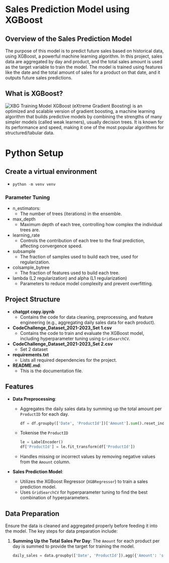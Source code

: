 # Sales Prediction Model using XGBoost

## Overview of the Sales Prediction Model
The purpose of this model is to predict future sales based on historical data, using XGBoost, a powerful machine learning algorithm. In this project, sales data are aggregated by day and product, and the total sales amount is used as the target variable to train the model. The model is trained using features like the date and the total amount of sales for a product on that date, and it outputs future sales predictions.

## What is XGBoost?
![XBG Training Model](https://miro.medium.com/v2/resize:fit:1000/0*zdmqFZ2nooBRedqC.png)
XGBoost (eXtreme Gradient Boosting) is an optimized and scalable version of gradient boosting, a machine learning algorithm that builds predictive models by combining the strengths of many simpler models (called weak learners), usually decision trees. It is known for its performance and speed, making it one of the most popular algorithms for structured/tabular data.

# Python Setup

## Create a virtual environment
  - ```python
    python -m venv venv

### Parameter Tuning
- n_estimators: 
  - The number of trees (iterations) in the ensemble.
- max_depth
  - Maximum depth of each tree, controlling how complex the individual trees are.
- learning_rate
  - Controls the contribution of each tree to the final prediction, affecting convergence speed.
- subsample
  - The fraction of samples used to build each tree, used for regularization.
- colsample_bytree
  - The fraction of features used to build each tree.
- lambda (L2 regularization) and alpha (L1 regularization)
  - Parameters to reduce model complexity and prevent overfitting.

## Project Structure

- **chatgpt copy.ipynb**
  - Contains the code for data cleaning, preprocessing, and feature engineering (e.g., aggregating daily sales data for each product).
- **CodeChallenge_Dataset_2021-2023_Set 1.csv**
  - Contains the code to train and evaluate the XGBoost model, including hyperparameter tuning using `GridSearchCV`.
- **CodeChallenge_Dataset_2021-2023_Set 2.csv**
  - Set 2 dataset
- **requirements.txt**
  - Lists all required dependencies for the project.
- **README.md**:
  - This is the documentation file.

## Features

- **Data Preprocessing**: 
  - Aggregates the daily sales data by summing up the total amount per `ProductID` for each day.
  
    ```python
    df = df.groupby(['Date', 'ProductId'])['Amount'].sum().reset_index()
  - Tokenise the `ProductID`

    ``` python
    le = LabelEncoder()
    df['ProductId'] = le.fit_transform(df['ProductId'])
  - Handles missing or incorrect values by removing negative values from the `Amount` column.
  
- **Sales Prediction Model**: 
  - Utilizes the XGBoost Regressor (`XGBRegressor`) to train a sales prediction model.
  - Uses `GridSearchCV` for hyperparameter tuning to find the best combination of hyperparameters.
  
## Data Preparation

Ensure the data is cleaned and aggregated properly before feeding it into the model. The key steps for data preparation include:

1. **Summing Up the Total Sales Per Day**: 
   The `Amount` for each product per day is summed to provide the target for training the model.

   ```python
   daily_sales = data.groupby(['Date', 'ProductId']).agg({'Amount': 'sum'}).reset_index()
